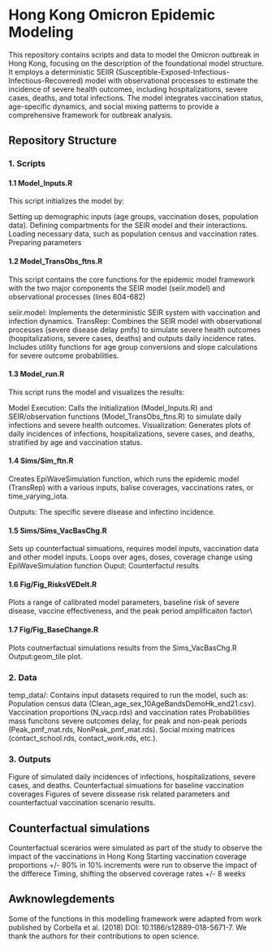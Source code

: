 # Hong Kong Omicron Epidemic Modeling 

This repository contains scripts and data to model the Omicron outbreak in Hong Kong, focusing on the description of the foundational model structure. It employs a deterministic SEIIR (Susceptible-Exposed-Infectious-Infectious-Recovered) model with observational processes to estimate the incidence of severe health outcomes, including hospitalizations, severe cases, deaths, and total infections. The model integrates vaccination status, age-specific dynamics, and social mixing patterns to provide a comprehensive framework for outbreak analysis.


## Repository Structure
### 1. Scripts
#### 1.1 Model_Inputs.R
This script initializes the model by:

Setting up demographic inputs (age groups, vaccination doses, population data).
Defining compartments for the SEIR model and their interactions.
Loading necessary data, such as population census and vaccination rates.
Preparing parameters

#### 1.2 Model_TransObs_ftns.R
This script contains the core functions for the epidemic model framework with the two major components the SEIR model (seiir.model) and observational processes (lines 604-682)

seiir.model: Implements the deterministic SEIR system with vaccination and infection dynamics.
TransRep: Combines the SEIR model with observational processes (severe disease delay pmfs) to simulate severe health outcomes (hospitalizations, severe cases, deaths) and outputs daily incidence rates.
Includes utility functions for age group conversions and slope calculations for severe outcome probabilities.

#### 1.3 Model_run.R
This script runs the model and visualizes the results:

Model Execution: Calls the initialization (Model_Inputs.R) and SEIR/observation functions (Model_TransObs_ftns.R) to simulate daily infections and severe health outcomes.
Visualization: Generates plots of daily incidences of infections, hospitalizations, severe cases, and deaths, stratified by age and vaccination status.

#### 1.4 Sims/Sim_ftn.R
Creates EpiWaveSimulation function, which runs the epidemic model (TransRep) with a various inputs, balise coverages, vaccinations rates, or time_varying_iota. 

Outputs: The specific severe disease and infectino incidence.


#### 1.5 Sims/Sims_VacBasChg.R

Sets up counterfactual simuations, requires  model inputs, vaccination data and other model inputs. Loops over ages, doses, coverage change using EpiWaveSimulation function
Ouput: Counterfactul results


#### 1.6 Fig/Fig_RisksVEDelt.R

Plots a range of calibrated model parameters, baseline risk of severe disease, vaccine effectiveness, and the peak period amplificaiton factor\

#### 1.7 Fig/Fig_BaseChange.R

Plots coutnerfactual simulations results from the Sims_VacBasChg.R
Output:geom_tile plot. 


### 2. Data
temp_data/: Contains input datasets required to run the model, such as:
Population census data (Clean_age_sex_10AgeBandsDemoHk_end21.csv).
Vaccination proportions (N_vacp.rds) and vaccination rates
Probabilities mass funcitons severe outcomes delay, for peak and non-peak periods (Peak_pmf_mat.rds, NonPeak_pmf_mat.rds).
Social mixing matrices (contact_school.rds, contact_work.rds, etc.).

### 3. Outputs
Figure of simulated daily incidences of infections, hospitalizations, severe cases, and deaths.
Counterfactual simuations for baseline vaccination coverages
Figures of severe dissease risk related parameters and counterfactual vaccination scenario results. 

## Counterfactual simulations
Counterfactual scerarios were simulated as part of the study to observe the impact of the vaccinations in Hong Kong
Starting vaccination coverage proportions +/- 80% in 10% increments were run to observe the impact of the differece
Timing, shifting the observed coverage rates +/- 8 weeks 

## Awknowlegdements
Some of the functions in this modelling framework were adapted from work published by Corbella et al. (2018) DOI: 10.1186/s12889-018-5671-7. We thank the authors for their contributions to open science.
